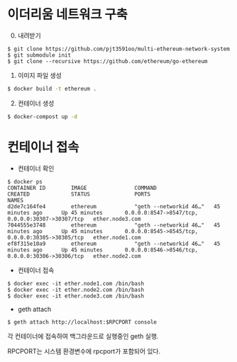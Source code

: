 # 이더리움 네트워크 구축

0. 내려받기

```
$ git clone https://github.com/pjt3591oo/multi-ethereum-network-system
$ git submodule init
$ git clone --recursive https://github.com/ethereum/go-ethereum
```

1. 이미지 파일 생성

```sh
$ docker build -t ethereum .
```

2. 컨테이너 생성

```sh
$ docker-compost up -d
```



#  컨테이너 접속

* 컨테이너 확인

```
$ docker ps 
CONTAINER ID        IMAGE               COMMAND                  CREATED             STATUS              PORTS                                              NAMES
d2de7c164fe4        ethereum            "geth --networkid 46…"   45 minutes ago      Up 45 minutes       0.0.0.0:8547->8547/tcp, 0.0.0.0:30307->30307/tcp   ether.node3.com
7044555e3748        ethereum            "geth --networkid 46…"   45 minutes ago      Up 45 minutes       0.0.0.0:8545->8545/tcp, 0.0.0.0:30305->30305/tcp   ether.node1.com
ef8f315e10a9        ethereum            "geth --networkid 46…"   45 minutes ago      Up 45 minutes       0.0.0.0:8546->8546/tcp, 0.0.0.0:30306->30306/tcp   ether.node2.com
```

* 컨테이너 접속

 ```
$ docker exec -it ether.node1.com /bin/bash
$ docker exec -it ether.node2.com /bin/bash
$ docker exec -it ether.node3.com /bin/bash
 ```

* geth attach

```
$ geth attach http://localhost:$RPCPORT console
```

각 컨테이너에 접속하여 백그라운드로 실행중인 geth 실행.

RPCPORT는 시스템 환경변수에 rpcport가 포함되어 있다. 